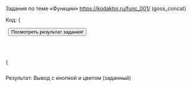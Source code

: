 Задания по теме «Функции»
<https://kodaktor.ru/func_001/> 
(goss_concat)

Код:
{<pre><code>
<button>Посмотреть результат задания!</button>  
<script type="text/javascript">
   console.clear();
   // здесь объявите функцию
  function showColor(r=255, g=255, b=255) {
   document.querySelector('button')
   .addEventListener(
     'click',
      e => {
        e.target.textContent = 'Ваш цвет:';
       var btn = document.createElement('input');
       btn.type = 'button';
       btn.style.backgroundColor = 'rgb(' + r +',' + g +',' + b +')';
       btn.value = 'rgb(' + r +',' + g +',' + b +')';
       document.body.appendChild(btn);
      }
   );
}
  showColor(0, 32, 172);
</script>
{</pre></code>

Результат: Вывод с кнопкой и цветом (заданный)

